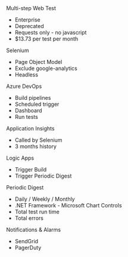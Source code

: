 <section>
	Multi-step Web Test
  <ul>
    <li class="fragment">Enterprise</li>
    <li class="fragment">Deprecated</li>
    <li class="fragment">Requests only - no javascript</li>
    <li class="fragment">$13.73 per test per month</li>
  </ul>
</section>
<section>
	Selenium
  <ul>
    <li class="fragment">Page Object Model</li>
    <li class="fragment">Exclude google-analytics</li>
    <li class="fragment">Headless</li>
  </ul>
</section>
<section>
	Azure DevOps
  <ul>
    <li class="fragment">Build pipelines</li>
    <li class="fragment">Scheduled trigger</li>
    <li class="fragment">Dashboard</li>
    <li class="fragment">Run tests</li>
  </ul>
</section>
<section>
	Application Insights
  <ul>
    <li class="fragment">Called by Selenium</li>
    <li class="fragment">3 months history</li>
  </ul>
</section>

<section>
	Logic Apps
  <ul>
    <li class="fragment">Trigger Build</li>
    <li class="fragment">Trigger Periodic Digest</li>
  </ul>
</section>
<section>
	Periodic Digest
  <ul>
    <li class="fragment">Daily / Weekly / Monthly</li>
    <li class="fragment">.NET Framework - Microsoft Chart Controls</li>
    <li class="fragment">Total test run time</li>
    <li class="fragment">Total errors</li>
  </ul>
</section>
<section>
	Notifications & Alarms
  <ul>
    <li class="fragment">SendGrid</li>
    <li class="fragment">PagerDuty</li>
  </ul>
</section>





